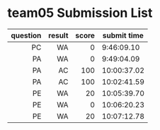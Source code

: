 # team05 Submission List
question | result | score | submit time
----:|----:|-----:|-----
PC | WA | 0 |  9:46:09.10 
PA | WA | 0 |  9:49:04.09 
PA | AC | 100 | 10:00:37.02 
PA | AC | 100 | 10:02:41.59 
PE | WA | 20 | 10:05:39.70 
PE | WA | 0 | 10:06:20.23 
PE | WA | 20 | 10:07:12.78 
